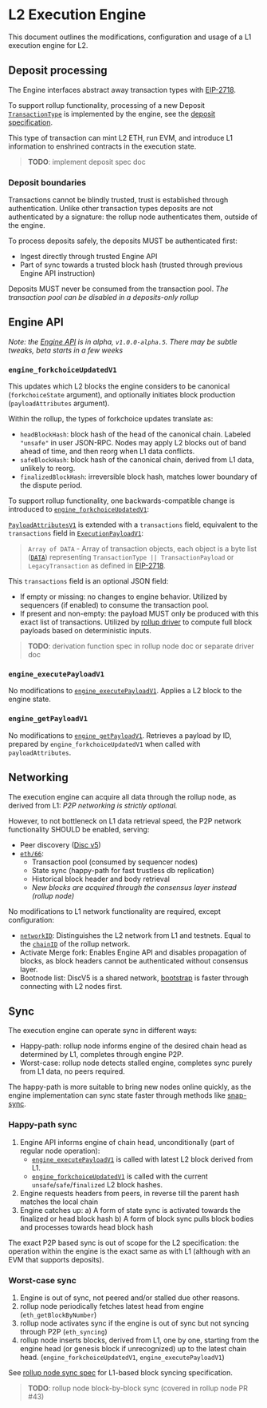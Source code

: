 # L2 Execution Engine

This document outlines the modifications, configuration and usage of a L1 execution engine for L2.


## Deposit processing

The Engine interfaces abstract away transaction types with [EIP-2718][eip-2718].

To support rollup functionality, processing of a new Deposit [`TransactionType`][eip-2718-transactions] 
is implemented by the engine, see the [deposit specification][deposit-spec].

This type of transaction can mint L2 ETH, run EVM, 
and introduce L1 information to enshrined contracts in the execution state.

> **TODO**: implement deposit spec doc

[deposit-spec]: ./deposits#transaction-type

### Deposit boundaries

Transactions cannot be blindly trusted, trust is established through authentication.
Unlike other transaction types deposits are not authenticated by a signature:
the rollup node authenticates them, outside of the engine.

To process deposits safely, the deposits MUST be authenticated first:
- Ingest directly through trusted Engine API
- Part of sync towards a trusted block hash (trusted through previous Engine API instruction)

Deposits MUST never be consumed from the transaction pool.
*The transaction pool can be disabled in a deposits-only rollup*


## Engine API

*Note: the [Engine API][l1-api-spec] is in alpha, `v1.0.0-alpha.5`.
There may be subtle tweaks, beta starts in a few weeks*

### `engine_forkchoiceUpdatedV1`

This updates which L2 blocks the engine considers to be canonical (`forkchoiceState` argument),
and optionally initiates block production (`payloadAttributes` argument).

Within the rollup, the types of forkchoice updates translate as:
- `headBlockHash`: block hash of the head of the canonical chain. Labeled `"unsafe"` in user JSON-RPC.
   Nodes may apply L2 blocks out of band ahead of time, and then reorg when L1 data conflicts.
- `safeBlockHash`: block hash of the canonical chain, derived from L1 data, unlikely to reorg.
- `finalizedBlockHash`: irreversible block hash, matches lower boundary of the dispute period.

To support rollup functionality, one backwards-compatible change is introduced
to [`engine_forkchoiceUpdatedV1`][engine_forkchoiceUpdatedV1]:

[`PayloadAttributesV1`][PayloadAttributesV1] is extended with a `transactions` field,
equivalent to the `transactions` field in [`ExecutionPayloadV1`][ExecutionPayloadV1]:
> `Array of DATA` - Array of transaction objects, each object is a byte list ([`DATA`][exec-api-data]) representing
> `TransactionType || TransactionPayload` or `LegacyTransaction` as defined in [EIP-2718][eip-2718].

This `transactions` field is an optional JSON field:
- If empty or missing: no changes to engine behavior.
  Utilized by sequencers (if enabled) to consume the transaction pool.
- If present and non-empty: the payload MUST only be produced with this exact list of transactions.
  Utilized by [rollup driver][rollup-driver] to compute full block payloads based on deterministic inputs.
  
> **TODO**: derivation function spec in rollup node doc or separate driver doc

[rollup-driver]: ./rollup-driver.md

### `engine_executePayloadV1`

No modifications to [`engine_executePayloadV1`][engine_executePayloadV1].
Applies a L2 block to the engine state.

### `engine_getPayloadV1`

No modifications to [`engine_getPayloadV1`][engine_getPayloadV1].
Retrieves a payload by ID, prepared by `engine_forkchoiceUpdatedV1` when called with `payloadAttributes`.

## Networking

The execution engine can acquire all data through the rollup node, as derived from L1:
*P2P networking is strictly optional.*

However, to not bottleneck on L1 data retrieval speed, the P2P network functionality SHOULD be enabled, serving:
- Peer discovery ([Disc v5][discv5])
- [`eth/66`][eth66]:
  - Transaction pool (consumed by sequencer nodes)
  - State sync (happy-path for fast trustless db replication)
  - Historical block header and body retrieval
  - *New blocks are acquired through the consensus layer instead (rollup node)*

No modifications to L1 network functionality are required, except configuration:
- [`networkID`][network-id]: Distinguishes the L2 network from L1 and testnets. 
  Equal to the [`chainID`][chain-id] of the rollup network.
- Activate Merge fork: Enables Engine API and disables propagation of blocks, 
  as block headers cannot be authenticated without consensus layer.
- Bootnode list: DiscV5 is a shared network, 
  [bootstrap][discv5-rationale] is faster through connecting with L2 nodes first. 

[discv5]: https://github.com/ethereum/devp2p/blob/master/discv5/discv5.md
[eth66]: https://github.com/ethereum/devp2p/blob/master/caps/eth.md
[network-id]: https://github.com/ethereum/devp2p/blob/master/caps/eth.md#status-0x00
[chain-id]: https://github.com/ethereum/EIPs/blob/master/EIPS/eip-155.md
[discv5-rationale]: https://github.com/ethereum/devp2p/blob/master/discv5/discv5-rationale.md

## Sync

The execution engine can operate sync in different ways:
- Happy-path: rollup node informs engine of the desired chain head as determined by L1, completes through engine P2P.
- Worst-case: rollup node detects stalled engine, completes sync purely from L1 data, no peers required.

The happy-path is more suitable to bring new nodes online quickly,
as the engine implementation can sync state faster through methods like [snap-sync][snap-sync].

[snap-sync]: https://github.com/ethereum/devp2p/blob/master/caps/snap.md

### Happy-path sync

1. Engine API informs engine of chain head, unconditionally (part of regular node operation): 
   - [`engine_executePayloadV1`][engine_executePayloadV1] is called with latest L2 block derived from L1.
   - [`engine_forkchoiceUpdatedV1`][engine_forkchoiceUpdatedV1] is called with the current `unsafe`/`safe`/`finalized` L2 block hashes.
2. Engine requests headers from peers, in reverse till the parent hash matches the local chain
3. Engine catches up:
    a) A form of state sync is activated towards the finalized or head block hash
    b) A form of block sync pulls block bodies and processes towards head block hash

The exact P2P based sync is out of scope for the L2 specification:
the operation within the engine is the exact same as with L1 (although with an EVM that supports deposits).

### Worst-case sync

1. Engine is out of sync, not peered and/or stalled due other reasons.
2. rollup node periodically fetches latest head from engine (`eth_getBlockByNumber`)
3. rollup node activates sync if the engine is out of sync but not syncing through P2P (`eth_syncing`)
4. rollup node inserts blocks, derived from L1, one by one,
   starting from the engine head (or genesis block if unrecognized) up to the latest chain head. 
   (`engine_forkchoiceUpdatedV1`, `engine_executePayloadV1`)

See [rollup node sync spec][rollup-node-sync] for L1-based block syncing specification.

> **TODO**: rollup node block-by-block sync (covered in rollup node PR #43)

[rollup-node-sync]: ./rollup-node.md#sync

[eip-2718]: https://eips.ethereum.org/EIPS/eip-2718
[eip-2718-transactions]: https://eips.ethereum.org/EIPS/eip-2718#transactions
[exec-api-data]: https://github.com/ethereum/execution-apis/blob/v1.0.0-alpha.5/src/engine/specification.md#structures
[l1-api-spec]: https://github.com/ethereum/execution-apis/blob/v1.0.0-alpha.5/src/engine/specification.md
[PayloadAttributesV1]: https://github.com/ethereum/execution-apis/blob/v1.0.0-alpha.5/src/engine/specification.md#PayloadAttributesV1
[ExecutionPayloadV1]: https://github.com/ethereum/execution-apis/blob/v1.0.0-alpha.5/src/engine/specification.md#ExecutionPayloadV1
[engine_forkchoiceUpdatedV1]: https://github.com/ethereum/execution-apis/blob/v1.0.0-alpha.5/src/engine/specification.md#engine_forkchoiceupdatedv1
[engine_executePayloadV1]: https://github.com/ethereum/execution-apis/blob/v1.0.0-alpha.5/src/engine/specification.md#engine_executePayloadV1
[engine_getPayloadV1]: https://github.com/ethereum/execution-apis/blob/v1.0.0-alpha.5/src/engine/specification.md#engine_getPayloadV1